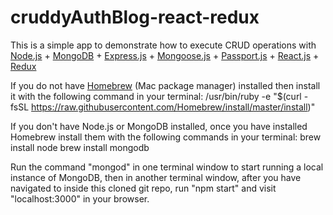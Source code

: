 # cruddyAuthBlog-react-redux

This is a simple app to demonstrate how to execute CRUD operations with <a href="http://nodejs.org/api/synopsis.html">Node.js</a> + <a href="http://docs.mongodb.org">MongoDB</a> + <a href="http://expressjs.com/en/4x/api.html">Express.js</a> + <a href="http://mongoosejs.com/docs/guide.html">Mongoose.js</a> + <a href="http://passportjs.org/docs/overview">Passport.js</a> + <a href="https://facebook.github.io/react/docs/getting-started.html">React.js</a> + <a href="http://redux.js.org/index.html">Redux</a>

If you do not have <a href="http://brew.sh/">Homebrew</a> (Mac package manager) installed then install it with the following command in your terminal:
  /usr/bin/ruby -e "$(curl -fsSL https://raw.githubusercontent.com/Homebrew/install/master/install)"

If you don't have Node.js or MongoDB installed, once you have installed Homebrew install them with the following commands in your terminal: 
  brew install node
  brew install mongodb

Run the command "mongod" in one terminal window to start running a local instance of MongoDB, then in another terminal window, after you have navigated to inside this cloned git repo, run "npm start" and visit "localhost:3000" in your browser.
